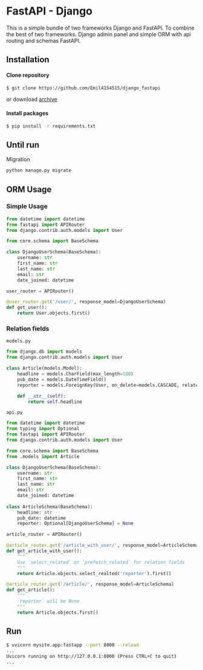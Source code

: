 # FastAPI - Django

This is a simple bundle of two frameworks Django and FastAPI. To combine the best of two frameworks. Django admin panel and simple ORM with api routing and schemas FastAPI.

## Installation

#### Clone repository
```bash
$ git clone https://github.com/Emil4154515/django_fastapi
```
or download <a href="https://github.com/Emil4154515/django_fastapi/releases/tag/v0.2" class="external-link" target="_blank">archive</a>
#### Install packages
```bash
$ pip install -r requirements.txt
```

## Until run


Migration
```bash
python manage.py migrate
```

## ORM Usage

### Simple Usage
```python
from datetime import datetime
from fastapi import APIRouter
from django.contrib.auth.models import User

from core.schema import BaseSchema

class DjangoUserSchema(BaseSchema):
    username: str
    first_name: str
    last_name: str
    email: str
    date_joined: datetime

user_router = APIRouter()

@user_router.get('/user/', response_model=DjangoUserSchema)
def get_user():
    return User.objects.first()
```

### Relation fields
`models.py`
```python
from django.db import models
from django.contrib.auth.models import User

class Article(models.Model):
    headline = models.CharField(max_length=100)
    pub_date = models.DateTimeField()
    reporter = models.ForeignKey(User, on_delete=models.CASCADE, related_name='article')

    def __str__(self):
        return self.headline
```
`api.py`
```python
from datetime import datetime
from typing import Optional
from fastapi import APIRouter
from django.contrib.auth.models import User

from core.schema import BaseSchema
from .models import Article

class DjangoUserSchema(BaseSchema):
    username: str
    first_name: str
    last_name: str
    email: str
    date_joined: datetime
    
class ArticleSchema(BaseSchema):
    headline: str
    pub_date: datetime
    reporter: Optional[DjangoUserSchema] = None

article_router = APIRouter()

@article_router.get('/article_with_user/', response_model=ArticleSchema)
def get_article_with_user():
    """
    Use `select_related` or `prefetch_related` for relation fields 
    """
    return Article.objects.select_realted('reporter').first()

@article_router.get('/article/', response_model=ArticleSchema)
def get_article():
    """
    `reporter` will be None
    """
    return Article.objects.first()
```



## Run

```bash
$ uvicorn mysite.app:fastapp --port 8000 --reload
...
Uvicorn running on http://127.0.0.1:8000 (Press CTRL+C to quit)
...
```